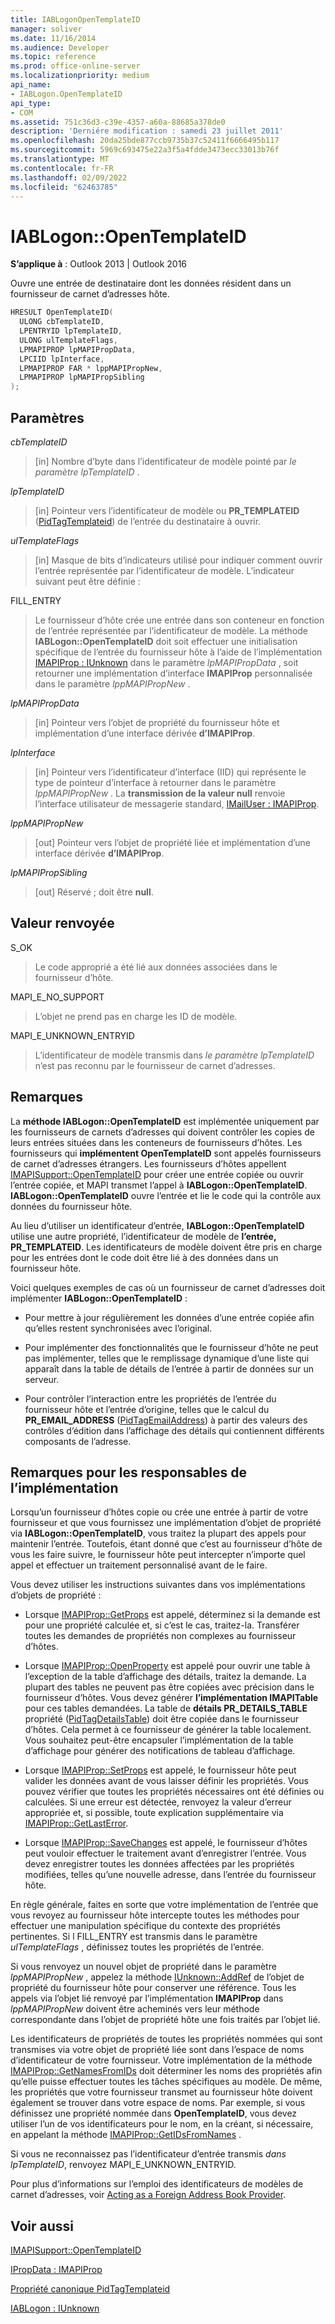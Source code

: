 ```yaml
---
title: IABLogonOpenTemplateID
manager: soliver
ms.date: 11/16/2014
ms.audience: Developer
ms.topic: reference
ms.prod: office-online-server
ms.localizationpriority: medium
api_name:
- IABLogon.OpenTemplateID
api_type:
- COM
ms.assetid: 751c36d3-c39e-4357-a60a-88685a378de0
description: 'Derniére modification : samedi 23 juillet 2011'
ms.openlocfilehash: 20da25bde877ccb9735b37c52411f6666495b117
ms.sourcegitcommit: 5969c693475e22a3f5a4fdde3473ecc33013b76f
ms.translationtype: MT
ms.contentlocale: fr-FR
ms.lasthandoff: 02/09/2022
ms.locfileid: "62463785"
---
```

# <a name="iablogonopentemplateid"></a>IABLogon::OpenTemplateID

  
  
**S’applique à** : Outlook 2013 | Outlook 2016 
  
Ouvre une entrée de destinataire dont les données résident dans un fournisseur de carnet d’adresses hôte.
  
```cpp
HRESULT OpenTemplateID(
  ULONG cbTemplateID,
  LPENTRYID lpTemplateID,
  ULONG ulTemplateFlags,
  LPMAPIPROP lpMAPIPropData,
  LPCIID lpInterface,
  LPMAPIPROP FAR * lppMAPIPropNew,
  LPMAPIPROP lpMAPIPropSibling
);
```

## <a name="parameters"></a>Paramètres

 _cbTemplateID_
  
> [in] Nombre d’byte dans l’identificateur de modèle pointé par  _le paramètre lpTemplateID_ . 
    
 _lpTemplateID_
  
> [in] Pointeur vers l’identificateur de modèle ou **PR_TEMPLATEID** ([PidTagTemplateid](pidtagtemplateid-canonical-property.md)) de l’entrée du destinataire à ouvrir.
    
 _ulTemplateFlags_
  
> [in] Masque de bits d’indicateurs utilisé pour indiquer comment ouvrir l’entrée représentée par l’identificateur de modèle. L’indicateur suivant peut être définie :
    
FILL_ENTRY 
  
> Le fournisseur d’hôte crée une entrée dans son conteneur en fonction de l’entrée représentée par l’identificateur de modèle. La méthode **IABLogon::OpenTemplateID** doit soit effectuer une initialisation spécifique de l’entrée du fournisseur hôte à l’aide de l’implémentation [IMAPIProp : IUnknown](imapipropiunknown.md) dans le paramètre _lpMAPIPropData_ , soit retourner une implémentation d’interface **IMAPIProp** personnalisée dans le paramètre _lppMAPIPropNew_ . 
    
 _lpMAPIPropData_
  
> [in] Pointeur vers l’objet de propriété du fournisseur hôte et implémentation d’une interface dérivée **d’IMAPIProp**.
    
 _lpInterface_
  
> [in] Pointeur vers l’identificateur d’interface (IID) qui représente le type de pointeur d’interface à retourner dans le paramètre _lppMAPIPropNew_ . La **transmission de la valeur null** renvoie l’interface utilisateur de messagerie standard, [IMailUser : IMAPIProp](imailuserimapiprop.md).
    
 _lppMAPIPropNew_
  
> [out] Pointeur vers l’objet de propriété liée et implémentation d’une interface dérivée **d’IMAPIProp**.
    
 _lpMAPIPropSibling_
  
> [out] Réservé ; doit être **null**.
    
## <a name="return-value"></a>Valeur renvoyée

S_OK 
  
> Le code approprié a été lié aux données associées dans le fournisseur d’hôte.
    
MAPI_E_NO_SUPPORT 
  
> L’objet ne prend pas en charge les ID de modèle.
    
MAPI_E_UNKNOWN_ENTRYID 
  
> L’identificateur de modèle transmis dans _le paramètre lpTemplateID_ n’est pas reconnu par le fournisseur de carnet d’adresses. 
    
## <a name="remarks"></a>Remarques

La **méthode IABLogon::OpenTemplateID** est implémentée uniquement par les fournisseurs de carnets d’adresses qui doivent contrôler les copies de leurs entrées situées dans les conteneurs de fournisseurs d’hôtes. Les fournisseurs qui **implémentent OpenTemplateID** sont appelés fournisseurs de carnet d’adresses étrangers. Les fournisseurs d’hôtes appellent [IMAPISupport::OpenTemplateID](imapisupport-opentemplateid.md) pour créer une entrée copiée ou ouvrir l’entrée copiée, et MAPI transmet l’appel à **IABLogon::OpenTemplateID**. **IABLogon::OpenTemplateID** ouvre l’entrée et lie le code qui la contrôle aux données du fournisseur hôte. 
  
Au lieu d’utiliser un identificateur d’entrée, **IABLogon::OpenTemplateID** utilise une autre propriété, l’identificateur de modèle de **l’entrée, PR_TEMPLATEID**. Les identificateurs de modèle doivent être pris en charge pour les entrées dont le code doit être lié à des données dans un fournisseur hôte.
  
Voici quelques exemples de cas où un fournisseur de carnet d’adresses doit implémenter **IABLogon::OpenTemplateID** : 
  
- Pour mettre à jour régulièrement les données d’une entrée copiée afin qu’elles restent synchronisées avec l’original.
    
- Pour implémenter des fonctionnalités que le fournisseur d’hôte ne peut pas implémenter, telles que le remplissage dynamique d’une liste qui apparaît dans la table de détails de l’entrée à partir de données sur un serveur.
    
- Pour contrôler l’interaction entre les propriétés de l’entrée du fournisseur hôte et l’entrée d’origine, telles que le calcul du **PR_EMAIL_ADDRESS** ([PidTagEmailAddress](pidtagemailaddress-canonical-property.md)) à partir des valeurs des contrôles d’édition dans l’affichage des détails qui contiennent différents composants de l’adresse.
    
## <a name="notes-to-implementers"></a>Remarques pour les responsables de l’implémentation

Lorsqu’un fournisseur d’hôtes copie ou crée une entrée à partir de votre fournisseur et que vous fournissez une implémentation d’objet de propriété via **IABLogon::OpenTemplateID**, vous traitez la plupart des appels pour maintenir l’entrée. Toutefois, étant donné que c’est au fournisseur d’hôte de vous les faire suivre, le fournisseur hôte peut intercepter n’importe quel appel et effectuer un traitement personnalisé avant de le faire.
  
Vous devez utiliser les instructions suivantes dans vos implémentations d’objets de propriété :
  
- Lorsque [IMAPIProp::GetProps](imapiprop-getprops.md) est appelé, déterminez si la demande est pour une propriété calculée et, si c’est le cas, traitez-la. Transférer toutes les demandes de propriétés non complexes au fournisseur d’hôtes. 
    
- Lorsque [IMAPIProp::OpenProperty](imapiprop-openproperty.md) est appelé pour ouvrir une table à l’exception de la table d’affichage des détails, traitez la demande. La plupart des tables ne peuvent pas être copiées avec précision dans le fournisseur d’hôtes. Vous devez générer **l’implémentation IMAPITable** pour ces tables demandées. La table de **détails PR_DETAILS_TABLE** propriété ([PidTagDetailsTable](pidtagdetailstable-canonical-property.md)) doit être copiée dans le fournisseur d’hôtes. Cela permet à ce fournisseur de générer la table localement. Vous souhaitez peut-être encapsuler l’implémentation de la table d’affichage pour générer des notifications de tableau d’affichage. 
    
- Lorsque [IMAPIProp::SetProps](imapiprop-setprops.md) est appelé, le fournisseur hôte peut valider les données avant de vous laisser définir les propriétés. Vous pouvez vérifier que toutes les propriétés nécessaires ont été définies ou calculées. Si une erreur est détectée, renvoyez la valeur d’erreur appropriée et, si possible, toute explication supplémentaire via [IMAPIProp::GetLastError](imapiprop-getlasterror.md).
    
- Lorsque [IMAPIProp::SaveChanges](imapiprop-savechanges.md) est appelé, le fournisseur d’hôtes peut vouloir effectuer le traitement avant d’enregistrer l’entrée. Vous devez enregistrer toutes les données affectées par les propriétés modifiées, telles qu’une nouvelle adresse, dans l’entrée du fournisseur hôte. 
    
En règle générale, faites en sorte que votre implémentation de l’entrée que vous revoyez au fournisseur hôte intercepte toutes les méthodes pour effectuer une manipulation spécifique du contexte des propriétés pertinentes. Si l FILL_ENTRY est transmis dans le paramètre _ulTemplateFlags_ , définissez toutes les propriétés de l’entrée. 
  
Si vous renvoyez un nouvel objet de propriété dans le paramètre _lppMAPIPropNew_ , appelez la méthode [IUnknown::AddRef](https://msdn.microsoft.com/library/ms691379%28VS.85%29.aspx) de l’objet de propriété du fournisseur hôte pour conserver une référence. Tous les appels via l’objet lié renvoyé par l’implémentation **IMAPIProp** dans  _lppMAPIPropNew_ doivent être acheminés vers leur méthode correspondante dans l’objet de propriété hôte une fois traités par l’objet lié. 
  
Les identificateurs de propriétés de toutes les propriétés nommées qui sont transmises via votre objet de propriété liée sont dans l’espace de noms d’identificateur de votre fournisseur. Votre implémentation de la méthode [IMAPIProp::GetNamesFromIDs](imapiprop-getnamesfromids.md) doit déterminer les noms des propriétés afin qu’elle puisse effectuer toutes les tâches spécifiques au modèle. De même, les propriétés que votre fournisseur transmet au fournisseur hôte doivent également se trouver dans votre espace de noms. Par exemple, si vous définissez une propriété nommée dans **OpenTemplateID**, vous devez utiliser l’un de vos identificateurs pour le nom, en la créant, si nécessaire, en appelant la méthode [IMAPIProp::GetIDsFromNames](imapiprop-getidsfromnames.md) . 
  
Si vous ne reconnaissez pas l’identificateur d’entrée transmis  _dans lpTemplateID_, renvoyez MAPI_E_UNKNOWN_ENTRYID.
  
Pour plus d’informations sur l’emploi des identificateurs de modèles de carnet d’adresses, voir [Acting as a Foreign Address Book Provider](acting-as-a-foreign-address-book-provider.md).
  
## <a name="see-also"></a>Voir aussi



[IMAPISupport::OpenTemplateID](imapisupport-opentemplateid.md)
  
[IPropData : IMAPIProp](ipropdataimapiprop.md)
  
[Propriété canonique PidTagTemplateid](pidtagtemplateid-canonical-property.md)
  
[IABLogon : IUnknown](iablogoniunknown.md)

